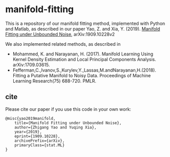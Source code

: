# manifold-fitting

This is a repository of our manifold fitting method, implemented with Python and Matlab, as described in our paper
Yao, Z. and Xia, Y. (2019). [Manifold Fitting under Unbounded Noise](https://arxiv.org/abs/1909.10228v2?context=stat), arXiv:1909.10228v2

We also implemented related methods, as described in

* Mohammed, K. and Narayanan, H. (2017). Manifold Learning Using Kernel Density Estimation and Local Principal Components Analysis. arXiv:1709.03615.
* Fefferman,C.,Ivanov,S.,Kurylev,Y.,Lassas,M.andNarayanan,H.(2018). Fitting a Putative Manifold to Noisy Data. Proceedings of Machine Learning Research(75) 688-720. PMLR.


## cite

Please cite our paper if you use this code in your own work:

```
@misc{yao2019manifold,
    title={Manifold Fitting under Unbounded Noise},
    author={Zhigang Yao and Yuqing Xia},
    year={2019},
    eprint={1909.10228},
    archivePrefix={arXiv},
    primaryClass={stat.ML}
}
```

